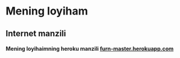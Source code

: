 # Mening loyiham

## Internet manzili
#### Mening loyihaimning heroku manzili [furn-master.herokuapp.com](https://furn-master.herokuapp.com/)



